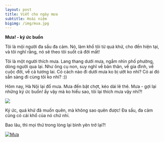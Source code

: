 ```yaml
---
layout: post
title: Viết cho ngày mưa
subtitle: Hoài niệm
bigimg: /img/mua.jpg
---
```


**Mưa! - ký ức buồn**

Tôi là mội người đa sầu đa cảm. Nó, làm khổ tôi từ quá khứ, cho đến hiện tại, và tôi nghĩ rằng, nó sẽ theo tôi suốt cả đời mất!

Tôi là một người thích mưa. Lang thang dưới mưa, ngắm nhìn phố phường, dòng người qua lại. Như ông cụ non, suy nghĩ về bản thân, về gia đình, về cuộc đời, về cả tương lai. Có cách nào đi dưới mưa ko bị ướt ko nhỉ? Có ai đó sẵn sàng đi cùng tôi ko nhỉ? :))

Hôm nay, Hà Nội lại đổ mưa. Mưa đến bật chợt, kéo dài lê thê. Mưa - gợi lại những ký ức buồn! ấy vậy mà ko hiểu sao, tôi lại thích mưa vậy nhỉ?!

![](http://file.vforum.vn/hinh/2013/6/nhac-hay-ve-mua.jpg)

Ký ức, quá khứ đã muốn quên, mà không sao quên được! Đa sầu, đa cảm cũng có cái khổ của nó chứ nhỉ.

Bao lâu, thì mọi thứ trong lòng lại bình yên trở lại?!

[![Mưa](https://phunudep.com/wp-content/uploads/2016/01/nhung-hinh-anh-ve-mua-dep-nhat-so-9.jpg)](https://www.youtube.com/embed/bm6ChqzU3lI)